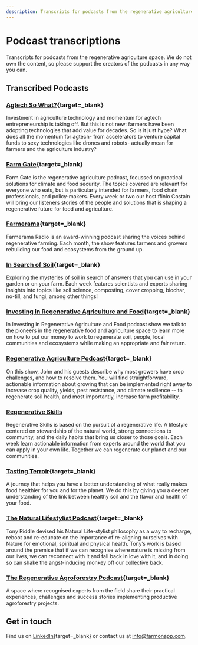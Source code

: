 ```yaml
--- 
description: Transcripts for podcasts from the regenerative agriculture space. Search and find episodes and timestamps.
---
```


# Podcast transcriptions
Transcripts for podcasts from the regenerative agriculture space. We do not own the content, so please support the creators of the podcasts in any way you can.

## Transcribed Podcasts

### [Agtech So What?](https://www.agtechsowhat.com/){target=_blank}
Investment in agriculture technology and momentum for agtech entrepreneurship is taking off. But this is not new: farmers have been adopting technologies that add value for decades. So is it just hype? What does all the momentum for agtech- from accelerators to venture capital funds to sexy technologies like drones and robots- actually mean for farmers and the agriculture industry?

### [Farm Gate](https://www.faifarms.com/podcasts/){target=_blank}
Farm Gate is the regenerative agriculture podcast, focussed on practical solutions for climate and food security. The topics covered are relevant for everyone who eats, but is particularly intended for farmers, food chain professionals, and policy-makers. Every week or two our host ffinlo Costain will bring our listeners stories of the people and solutions that is shaping a regenerative future for food and agriculture.

### [Farmerama](https://farmerama.co){target=_blank}
Farmerama Radio is an award-winning podcast sharing the voices behind regenerative farming. Each month, the show features farmers and growers rebuilding our food and ecosystems from the ground up. 

### [In Search of Soil](https://insearchofsoil.libsyn.com/){target=_blank}
Exploring the mysteries of soil in search of answers that you can use in your garden or on your farm.
Each week features scientists and experts sharing insights into topics like soil science, composting, cover cropping, biochar, no-till, and fungi, among other things!

### [Investing in Regenerative Agriculture and Food](https://investinginregenerativeagriculture.com/){target=_blank}
In Investing in Regenerative Agriculture and Food podcast show we talk to the pioneers in the regenerative food and agriculture space to learn more on how to put our money to work to regenerate soil, people, local communities and ecosystems while making an appropriate and fair return.

### [Regenerative Agriculture Podcast](https://regenerativeagriculturepodcast.com){target=_blank}
On this show, John and his guests describe why most growers have crop challenges, and how to resolve them. You will find straightforward, actionable information about growing that can be implemented right away to increase crop quality, yields, pest resistance, and climate resilience -- to regenerate soil health, and most importantly, increase farm profitability.

### [Regenerative Skills](https://podcasts.apple.com/us/podcast/regenerative-skills/id1199230234)
Regenerative Skills is based on the pursuit of a regenerative life. A lifestyle centered on stewardship of the natural world, strong connections to community, and the daily habits that bring us closer to those goals. Each week learn actionable information from experts around the world that you can apply in your own life. Together we can regenerate our planet and our communities.

### [Tasting Terroir](https://podvine.com/podcast/tasting-terroir){target=_blank}
A journey that helps you have a better understanding of what really makes food healthier for you and for the planet. We do this by giving you a deeper understanding of the link between healthy soil and the flavor and health of your food.

### [The Natural Lifestylist Podcast](https://podcasts.apple.com/gb/podcast/the-natural-lifestylist-podcast/id1480720354){target=_blank}
Tony Riddle devised his Natural Life-stylist philosophy as a way to recharge, reboot and re-educate on the importance of re-aligning ourselves with Nature for emotional, spiritual and physical health. Tony’s work is based around the premise that if we can recognise where nature is missing from our lives, we can reconnect with it and fall back in love with it, and in doing so can shake the angst-inducing monkey off our collective back.

### [The Regenerative Agroforestry Podcast](https://www.regenerativeagroforestry.org/){target=_blank}
A space where recognised experts from the field share their practical experiences, challenges and success stories  implementing productive agroforestry projects.

## Get in touch
Find us on [LinkedIn](https://www.linkedin.com/company/farm-on/){target=_blank} or contact us at [info@farmonapp.com](mailto:info@farmonapp.com).
